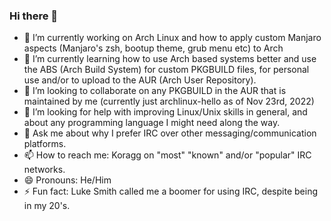 ### Hi there 👋

- 🔭 I’m currently working on Arch Linux and how to apply custom Manjaro aspects (Manjaro's zsh, bootup theme, grub menu etc) to Arch
- 🌱 I’m currently learning how to use Arch based systems better and use the ABS (Arch Build System) for custom PKGBUILD files, for 
         personal use and/or to upload to the AUR (Arch User Repository).
- 👯 I’m looking to collaborate on any PKGBUILD in the AUR that is maintained by me (currently just archlinux-hello as of Nov 23rd, 2022)
- 🤔 I’m looking for help with improving Linux/Unix skills in general, and about any programming language I might need along the way.
- 💬 Ask me about why I prefer IRC over other messaging/communication platforms.
- 📫 How to reach me: Koragg on "most" "known" and/or "popular" IRC networks.
- 😄 Pronouns: He/Him
- ⚡ Fun fact: Luke Smith called me a boomer for using IRC, despite being in my 20's.

<!--
**KoraggKnightWolf/KoraggKnightWolf** is a ✨ _special_ ✨ repository because its `README.md` (this file) appears on your GitHub profile.

Here are some ideas to get you started:


-->
